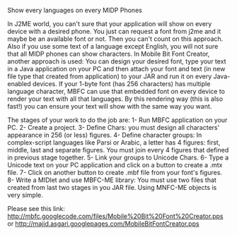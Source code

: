 Show every languages on every MIDP Phones

In J2ME world, you can't sure that your application will show on every device with a desired phone. You just can request a font from j2me and it maybe be an available font or not. Then you can't count on this approach. Also if you use some text of a language except English, you will not sure that all MIDP phones can show characters.
In Mobile Bit Font Creator, another approach is used: You can design your desired font, type your text in a Java application on your PC and then attach your font and text (in new file type that created from application) to your JAR and run it on every Java-enabled devices. If your 1-byte font (has 256 characters) has multiple language character, MBFC can use that embedded font on every device to render your text with all that languages. By this rendering way (this is also fast!) you can ensure your text will show with the same way you want.

The stages of your work to do the job are:
1- Run MBFC application on your PC.
2- Create a project.
3- Define Chars: you must design all characters' appearance in 256 (or less) figures.
4- Define character groups: In complex-script languages like Parsi or Arabic, a letter has 4 figures: first, middle, last and separate figures. You must join every 4 figures that defined in previous stage together.
5- Link your groups to Unicode Chars.
6- Type a Unicode text on your PC application and click on a button to create a .mtx file.
7- Click on another button to create .mbf file from your font's figures.
8- Write  a MIDlet and use MBFC-ME library: You must use two files that created from last two stages  in you JAR file. Using MNFC-ME objects is very simple.

Please see this link:
http://mbfc.googlecode.com/files/Mobile%20Bit%20Font%20Creator.pps
or
http://majid.asgari.googlepages.com/MobileBitFontCreator.pps